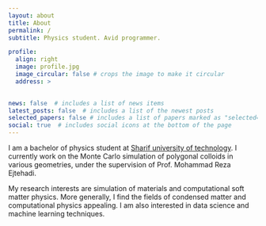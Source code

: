 ```yaml
---
layout: about
title: About
permalink: /
subtitle: Physics student. Avid programmer.

profile:
  align: right
  image: profile.jpg
  image_circular: false # crops the image to make it circular
  address: >
    

news: false  # includes a list of news items
latest_posts: false  # includes a list of the newest posts
selected_papers: false # includes a list of papers marked as "selected={true}"
social: true  # includes social icons at the bottom of the page
---
```


I am a bachelor of physics student at [Sharif university of technology](sharif.edu).
I currently work on the Monte Carlo simulation of polygonal colloids in various geometries,
under the supervision of Prof. Mohammad Reza Ejtehadi.

My research interests are simulation of materials and computational soft matter physics.
More generally, I find the fields of condensed matter and computational physics appealing.
I am also interested in data science and machine learning techniques.
